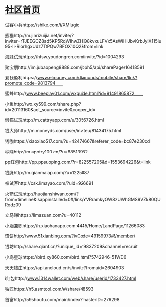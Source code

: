 # [社区首页](http://xiaozhouge.github.io/community/first.html)
试客小兵https://shike.com/i/XMlugic  

熊猫http://m.jinrizuijia.net/invite/?inviter=rTJEEGCZ8ad5KP5RqWIhwZHjQ8kvxuLFVx5AsWiHIJbvKrbJylX115iu95-Ii-RlorhgxUdz7TtPQw7BFOX10Q2&from=link    


海豚试玩https://htsw.youdongren.com/invite/?id=1004293      

聚宝朋http://im.jubaopeng8888.com/jbph5/api/sharePage/16418591     

爱钱盈利https://www.eimoney.com/diamonds/mobile/share/link?promote_code=9813794      

蜜蜂http://www.beeplay01.com/wxguide.html?id=91491865872       

小鱼http://wx.xy599.com/share.php?id=20113160&act_source=invite&cooper_id=    

懒猫试玩http://m.cattryapp.com/u/3056726.html     

钱大师http://m.moneyds.com/user/inviteu/81434175.html     

钱咖https://xiaoxiao517.com/?u=42474667&referer_code=bc87e230cd    

秒赚http://m.apptry100.cn/?u=88513982      

pp红包http://pp.ppsuoping.com/?r=822557205&d=1553694226&t=link      

钱脉http://m.qianmaiap.com/?u=1225087

禅试客http://csk.limayao.com/?uid=926691

火箭试玩http://huojianshiwan.com/?from=timeline&isappinstalled=0#/link/YVRramkyOW8zUWhGMS9VZk80QURodz09

立马赚https://limazuan.com?u=40112

小涵兼职https://h.xiaohanapp.com:4445/Home/LandPage/11266083

馅饼http://www.51xianbing.com/?ivCode=49159973#!/member/

钱坊http://share.qianf.cn/?unique_id=19837209&channel=recruit

小鸟星球https://bird.xy860.com/bird.html?5742946-51WD6

天天钱庄https://api.ancloud.cn/s/invite?fromuid=2604903

i红包http://www.1314wallet.com/web/share/userid/1733427.html

独匠https://h5.asmtool.com/#/share/48593

首富http://59shoufu.com/main/index?masterID=276298

